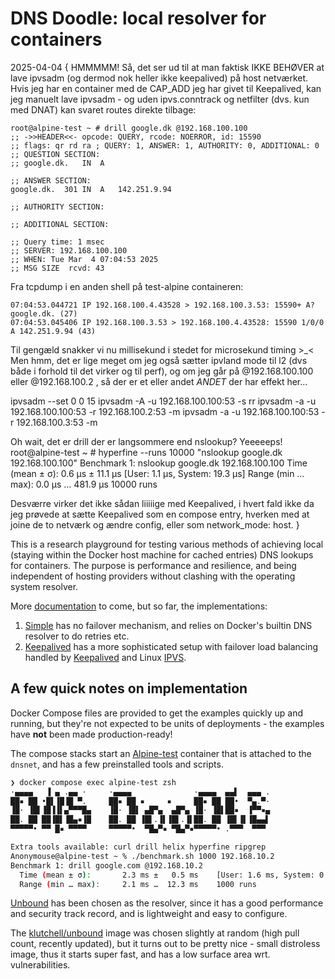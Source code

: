 DNS Doodle: local resolver for containers
=========================================

2025-04-04 {
  HMMMMM! Så, det ser ud til at man faktisk IKKE BEHØVER at lave ipvsadm (og
  dermod nok heller ikke keepalived) på host netværket. Hvis jeg har en
  container med de CAP_ADD jeg har givet til Keepalived, kan jeg manuelt lave
  ipvsadm - og uden ipvs.conntrack og netfilter (dvs. kun med DNAT) kan svaret
  routes direkte tilbage:

```
root@alpine-test ~ # drill google.dk @192.168.100.100
;; ->>HEADER<<- opcode: QUERY, rcode: NOERROR, id: 15590
;; flags: qr rd ra ; QUERY: 1, ANSWER: 1, AUTHORITY: 0, ADDITIONAL: 0
;; QUESTION SECTION:
;; google.dk.	IN	A

;; ANSWER SECTION:
google.dk.	301	IN	A	142.251.9.94

;; AUTHORITY SECTION:

;; ADDITIONAL SECTION:

;; Query time: 1 msec
;; SERVER: 192.168.100.100
;; WHEN: Tue Mar  4 07:04:53 2025
;; MSG SIZE  rcvd: 43
```

  Fra tcpdump i en anden shell på test-alpine containeren:
```
07:04:53.044721 IP 192.168.100.4.43528 > 192.168.100.3.53: 15590+ A? google.dk. (27)
07:04:53.045406 IP 192.168.100.3.53 > 192.168.100.4.43528: 15590 1/0/0 A 142.251.9.94 (43)
```

  Til gengæld snakker vi nu millisekund i stedet for microsekund timing >_<
  Men hmm, det er lige meget om jeg også sætter ipvland mode til l2 (dvs både
  i forhold til det virker og til perf), og om jeg går på @192.168.100.100 eller
  @192.168.100.2 , så der er et eller andet *ANDET* der har effekt her...


ipvsadm --set 0 0 15
ipvsadm -A -u 192.168.100.100:53 -s rr
ipvsadm -a -u 192.168.100.100:53 -r 192.168.100.2:53 -m
ipvsadm -a -u 192.168.100.100:53 -r 192.168.100.3:53 -m

  Oh wait, det er drill der er langsommere end nslookup? Yeeeeeps!
  root@alpine-test ~ # hyperfine --runs 10000 "nslookup google.dk 192.168.100.100"
Benchmark 1: nslookup google.dk 192.168.100.100
  Time (mean ± σ):       0.6 µs ±  11.1 µs    [User: 1.1 µs, System: 19.3 µs]
  Range (min … max):     0.0 µs … 481.9 µs    10000 runs

  Desværre virker det ikke sådan liiiiige med Keepalived, i hvert fald ikke da
  jeg prøvede at sætte Keepalived som en compose entry, hverken med at joine de
  to netværk og ændre config, eller som network_mode: host.
}



This is a research playground for testing various methods of achieving local
(staying within the Docker host machine for cached entries) DNS lookups for
containers. The purpose is performance and resilience, and being independent
of hosting providers without clashing with the operating system resolver.

More [documentation](./doc/) to come, but so far, the implementations:

1. [Simple](./simple/) has no failover mechanism, and relies on Docker's
   builtin DNS resolver to do retries etc.
2. [Keepalived](./keepalived/) has a more sophisticated setup with failover
   load balancing handled by [Keepalived](https://www.keepalived.org/) and
   Linux [IPVS](http://www.linuxvirtualserver.org/).


## A few quick notes on implementation

Docker Compose files are provided to get the examples quickly up and running,
but they're not expected to be units of deployments - the examples have **not**
been made production-ready!

The compose stacks start an [Alpine-test](./docker/alpine-test/) container that
is attached to the `dnsnet`, and has a few preinstalled tools and scripts.
```sh
❯ docker compose exec alpine-test zsh
·▄▄▄▄   ▐ ▄ .▄▄ ·     ·▄▄▄▄              ·▄▄▄▄  ▄▄▌  ▄▄▄ .
██▪ ██ •█▌▐█▐█ ▀.     ██▪ ██ ▪     ▪     ██▪ ██ ██•  ▀▄.▀·
▐█· ▐█▌▐█▐▐▌▄▀▀▀█▄    ▐█· ▐█▌ ▄█▀▄  ▄█▀▄ ▐█· ▐█▌██▪  ▐▀▀▪▄
██. ██ ██▐█▌▐█▄▪▐█    ██. ██ ▐█▌.▐▌▐█▌.▐▌██. ██ ▐█▌▐▌▐█▄▄▌
▀▀▀▀▀• ▀▀ █▪ ▀▀▀▀     ▀▀▀▀▀•  ▀█▄▀▪ ▀█▄▀▪▀▀▀▀▀• .▀▀▀  ▀▀▀

Extra tools available: curl drill helix hyperfine ripgrep
Anonymouse@alpine-test ~ % ./benchmark.sh 1000 192.168.10.2
Benchmark 1: drill google.com @192.168.10.2
  Time (mean ± σ):       2.3 ms ±   0.5 ms    [User: 1.6 ms, System: 0.6 ms]
  Range (min … max):     2.1 ms …  12.3 ms    1000 runs
```

[Unbound](https://www.nlnetlabs.nl/projects/unbound/aboutd) has been chosen
as the resolver, since it has a good performance and security track record,
and is lightweight and easy to configure.

The [klutchell/unbound](https://hub.docker.com/r/klutchell/unbound) image
was chosen slightly at random (high pull count, recently updated), but it
turns out to be pretty nice - small distroless image, thus it starts super
fast, and has a low surface area wrt. vulnerabilities.
